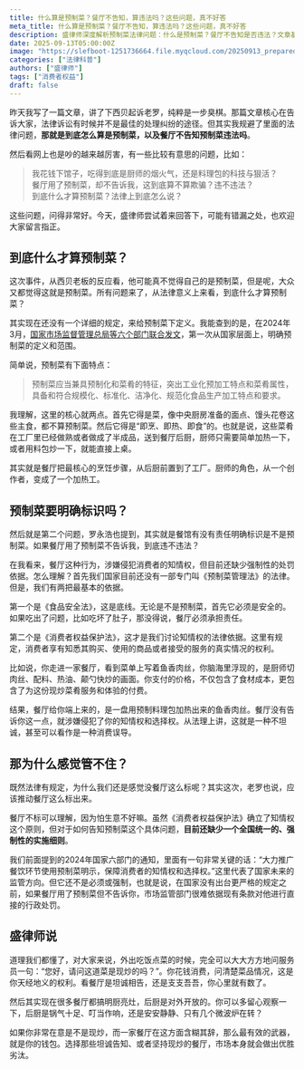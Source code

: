 ```yaml
---
title: 什么算是预制菜？餐厅不告知，算违法吗？这些问题，真不好答
meta_title: 什么算是预制菜？餐厅不告知，算违法吗？这些问题，真不好答
description: 盛律师深度解析预制菜法律问题：什么是预制菜？餐厅不告知是否违法？文章基于2024年国家六部门最新规定，详解预制菜"即烹、即热、即食"的核心特征，分析餐厅使用预制菜不告知消费者是否构成侵犯知情权。从《食品安全法》和《消费者权益保护法》角度，探讨消费者如何维护自身权益，以及为什么目前监管还"管不住"。教你如何通过询问服务员、观察后厨等方式识别现炒与预制菜，用钱包投票选择诚信餐厅。
date: 2025-09-13T05:00:00Z
image: "https://slefboot-1251736664.file.myqcloud.com/20250913_prepared_food.webp"
categories: ["法律科普"]
authors: ["盛律师"]
tags: ["消费者权益"]
draft: false
---
```


昨天我写了一篇文章，讲了下西贝起诉老罗，纯粹是一步臭棋。那篇文章核心在告诉大家，法律诉讼有时候并不是最佳的处理纠纷的途径。但其实我规避了里面的法律问题，**那就是到底怎么算是预制菜，以及餐厅不告知预制菜违法吗**。

然后看网上也是吵的越来越厉害，有一些比较有意思的问题，比如：

> 我花钱下馆子，吃得到底是厨师的烟火气，还是料理包的科技与狠活？  
> 餐厅用了预制菜，却不告诉我，这到底算不算欺骗？违不违法？  
> 到底什么才算预制菜？法律上到底怎么说？

这些问题，问得非常好。今天，盛律师尝试着来回答下，可能有错漏之处，也欢迎大家留言指正。

## 到底什么才算预制菜？

这次事件，从西贝老板的反应看，他可能真不觉得自己的是预制菜，但是呢，大众又都觉得这就是预制菜。所有问题来了，从法律意义上来看，到底什么才算预制菜？

其实现在还没有一个详细的规定，来给预制菜下定义。我能查到的是，在2024年3月，[国家市场监督管理总局等六个部门联合发文](https://www.gov.cn/zhengce/202403/content_6940831.htm)，第一次从国家层面上，明确预制菜的定义和范围。

简单说，预制菜有下面特点：

> 预制菜应当兼具预制化和菜肴的特征，突出工业化预加工特点和菜肴属性，具备和符合规模化、标准化、洁净化、规范化食品生产加工特点和要求。

我理解，这里的核心就两点。首先它得是菜，像中央厨房准备的面点、馒头花卷这些主食，都不算预制菜。然后它得是“即烹、即热、即食”的。也就是说，这些菜肴在工厂里已经做熟或者做成了半成品，送到餐厅后厨，厨师只需要简单加热一下，或者用料包炒一下，就能直接上桌。

其实就是餐厅把最核心的烹饪步骤，从后厨前置到了工厂。厨师的角色，从一个创作者，变成了一个加热工。

## 预制菜要明确标识吗？

然后就是第二个问题，罗永浩也提到，其实就是餐馆有没有责任明确标识是不是预制菜。如果餐厅用了预制菜不告诉我，到底违不违法？

在我看来，餐厅这种行为，涉嫌侵犯消费者的知情权，但目前还缺少强制性的处罚依据。怎么理解？首先我们国家目前还没有一部专门叫《预制菜管理法》的法律。但是，我们有两把最基本的依据。

第一个是《食品安全法》，这是底线。无论是不是预制菜，首先它必须是安全的。如果吃出了问题，比如吃坏了肚子，那没得说，餐厅必须承担责任。

第二个是《消费者权益保护法》，这才是我们讨论知情权的法律依据。这里有规定，消费者享有知悉其购买、使用的商品或者接受的服务的真实情况的权利。

比如说，你走进一家餐厅，看到菜单上写着鱼香肉丝，你脑海里浮现的，是厨师切肉丝、配料、热油、颠勺快炒的画面。你支付的价格，不仅包含了食材成本，更包含了为这份现炒菜肴服务和体验的付费。

结果，餐厅给你端上来的，是一盘用预制料理包加热出来的鱼香肉丝。餐厅没有告诉你这一点，就涉嫌侵犯了你的知情权和选择权。从法理上讲，这就是一种不坦诚，甚至可以看作是一种消费误导。

## 那为什么感觉管不住？

既然法律有规定，为什么我们还是感觉没餐厅这么标呢？其实这次，老罗也说，应该推动餐厅这么标出来。

餐厅不标可以理解，因为怕生意不好嘛。虽然《消费者权益保护法》确立了知情权这个原则，但对于如何告知预制菜这个具体问题，**目前还缺少一个全国统一的、强制性的实施细则**。

我们前面提到的2024年国家六部门的通知，里面有一句非常关键的话：“大力推广餐饮环节使用预制菜明示，保障消费者的知情权和选择权。”这里代表了国家未来的监管方向。但它还不是必须或强制，也就是说，在国家没有出台更严格的规定之前，如果餐厅用了预制菜但不告诉你，市场监管部门很难依据现有条款对他进行直接的行政处罚。

## 盛律师说

道理我们都懂了，对大家来说，外出吃饭点菜的时候，完全可以大大方方地问服务员一句：“您好，请问这道菜是现炒的吗？”。你花钱消费，问清楚菜品情况，这是你天经地义的权利。看餐厅是坦诚相告，还是支支吾吾，你心里就有数了。

然后其实现在很多餐厅都搞明厨亮灶，后厨是对外开放的。你可以多留心观察一下，后厨是锅气十足、叮当作响，还是安安静静、只有几个微波炉在转？

如果你非常在意是不是现炒，而一家餐厅在这方面含糊其辞，那么最有效的武器，就是你的钱包。选择那些坦诚告知、或者坚持现炒的餐厅，市场本身就会做出优胜劣汰。